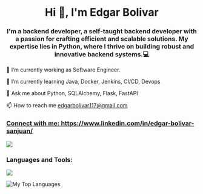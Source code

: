 <h1 align="center">Hi 👋, I'm Edgar Bolivar</h1>
<h3 align="center">I'm a backend developer, a self-taught backend developer with a passion for crafting efficient and scalable solutions. My expertise lies in Python, where I thrive on building robust and innovative backend systems.💻 </h3>

🔭 I’m currently working as Software Engineer.

🌱 I’m currently learning Java, Docker, Jenkins, CI/CD, Devops

💬 Ask me about Python, SQLAlchemy, Flask, FastAPI

📫 How to reach me edgarbolivar117@gmail.com

<p align="center">
  <a href="https://skillicons.dev">
    <h3>Connect with me: https://www.linkedin.com/in/edgar-bolivar-sanjuan/ </h3>
    <img src="https://skillicons.dev/icons?i=linkedin"/>
  </a>
</p>


<p align="center">
  <h3 align="left">Languages and Tools:</h3>
  <a href="https://skillicons.dev">
    <img src="https://skillicons.dev/icons?i=git,kubernetes,docker,python,django,fastapi,flask,html,kali,mysql,postgres" />
  </a>
</p>


![My Top Languages](https://github-readme-stats-git-masterrstaa-rickstaa.vercel.app/api/top-langs/?username=edgar118&layout=compact&theme=radical&langs_count=6&hide_border=true&border_radius=20)

